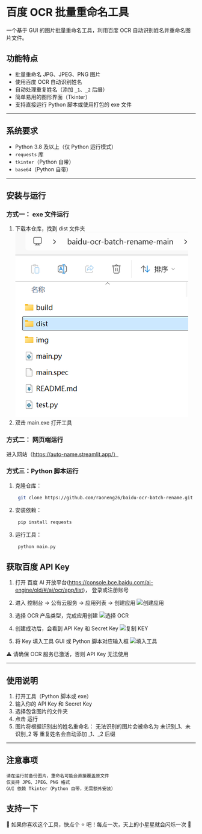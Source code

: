 # 百度 OCR 批量重命名工具

一个基于 GUI 的图片批量重命名工具，利用百度 OCR 自动识别姓名并重命名图片文件。

## 功能特点
- 批量重命名 JPG、JPEG、PNG 图片
- 使用百度 OCR 自动识别姓名
- 自动处理重复姓名（添加 `_1`、`_2` 后缀）
- 简单易用的图形界面（Tkinter）
- 支持直接运行 Python 脚本或使用打包的 exe 文件

---

## 系统要求
- Python 3.8 及以上（仅 Python 运行模式）
- `requests` 库
- `tkinter`（Python 自带）
- `base64`（Python 自带）

---

## 安装与运行

### 方式一： exe 文件运行
1. 下载本仓库，找到 dist  文件夹
![找到 exe](img/op0.png)
2. 双击 main.exe 打开工具


### 方式二： 网页端运行
进入网站（https://auto-name.streamlit.app/）

### 方式三：Python 脚本运行
1. 克隆仓库：
   ```bash
    git clone https://github.com/raoneng26/baidu-ocr-batch-rename.git

2. 安装依赖：
   ```bash
    pip install requests

3. 运行工具：
   ```bash
    python main.py

## 获取百度 API Key
1. 打开 百度 AI 开放平台(https://console.bce.baidu.com/ai-engine/old/#/ai/ocr/app/list)， 登录或注册账号

2. 进入 控制台 → 公有云服务 → 应用列表 → 创建应用
![创建应用](img/op1.png)

3. 选择 OCR 产品类型，完成应用创建
![选择 OCR](img/op2.png)

4. 创建成功后，会看到 API Key 和 Secret Key
![复制 KEY](img/op3.png)

5. 将 Key 填入工具 GUI 或 Python 脚本对应输入框
![填入工具](img/op4.png)

⚠️ 请确保 OCR 服务已激活，否则 API Key 无法使用

---

## 使用说明
1. 打开工具（Python 脚本或 exe）
2. 输入你的 API Key 和 Secret Key
3. 选择包含图片的文件夹
4. 点击 运行
5. 图片将根据识别出的姓名重命名：
    无法识别的图片会被命名为 未识别_1、未识别_2 等
    重复姓名会自动添加 _1、_2 后缀

---

## 注意事项
    请在运行前备份图片，重命名可能会直接覆盖原文件
    仅支持 JPG、JPEG、PNG 格式
    GUI 依赖 Tkinter（Python 自带，无需额外安装）

## 支持一下


📢 如果你喜欢这个工具，快点个 ⭐ 吧！每点一次，天上的小星星就会闪烁一次 🌟
